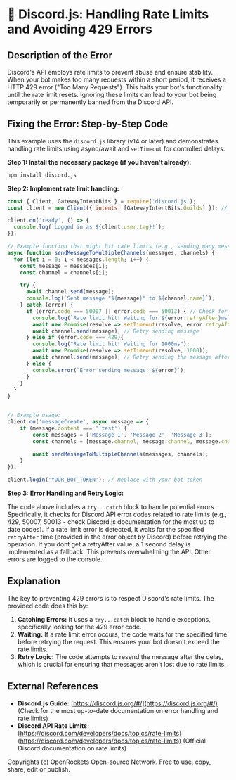 # 🐞 Discord.js: Handling Rate Limits and Avoiding 429 Errors


## Description of the Error

Discord's API employs rate limits to prevent abuse and ensure stability.  When your bot makes too many requests within a short period, it receives a HTTP 429 error ("Too Many Requests"). This halts your bot's functionality until the rate limit resets.  Ignoring these limits can lead to your bot being temporarily or permanently banned from the Discord API.

## Fixing the Error: Step-by-Step Code

This example uses the `discord.js` library (v14 or later) and demonstrates handling rate limits using async/await and `setTimeout` for controlled delays.

**Step 1: Install the necessary package (if you haven't already):**

```bash
npm install discord.js
```

**Step 2: Implement rate limit handling:**

```javascript
const { Client, GatewayIntentBits } = require('discord.js');
const client = new Client({ intents: [GatewayIntentBits.Guilds] }); // Add necessary intents

client.on('ready', () => {
  console.log(`Logged in as ${client.user.tag}!`);
});

// Example function that might hit rate limits (e.g., sending many messages)
async function sendMessageToMultipleChannels(messages, channels) {
  for (let i = 0; i < messages.length; i++) {
    const message = messages[i];
    const channel = channels[i];

    try {
      await channel.send(message);
      console.log(`Sent message "${message}" to ${channel.name}`);
    } catch (error) {
      if (error.code === 50007 || error.code === 50013) { // Check for specific error codes if you know them
        console.log(`Rate limit hit! Waiting for ${error.retryAfter}ms`);
        await new Promise(resolve => setTimeout(resolve, error.retryAfter)); // Wait before retrying
        await channel.send(message); // Retry sending message
      } else if (error.code === 429){
        console.log("Rate limit hit! Waiting for 1000ms");
        await new Promise(resolve => setTimeout(resolve, 1000));
        await channel.send(message); // Retry sending the message after the delay
      } else {
        console.error(`Error sending message: ${error}`);
      }
    }
  }
}


// Example usage:
client.on('messageCreate', async message => {
    if (message.content === '!test') {
        const messages = ['Message 1', 'Message 2', 'Message 3'];
        const channels = [message.channel, message.channel, message.channel]; // Replace with your channel objects

        await sendMessageToMultipleChannels(messages, channels);
    }
});

client.login('YOUR_BOT_TOKEN'); // Replace with your bot token
```

**Step 3:  Error Handling and Retry Logic:**

The code above includes a `try...catch` block to handle potential errors.  Specifically, it checks for Discord API error codes related to rate limits (e.g., 429, 50007, 50013 - check Discord.js documentation for the most up to date codes). If a rate limit error is detected, it waits for the specified `retryAfter` time (provided in the error object by Discord) before retrying the operation. If you dont get a retryAfter value,  a 1 second delay is implemented as a fallback.  This prevents overwhelming the API.  Other errors are logged to the console.


## Explanation

The key to preventing 429 errors is to respect Discord's rate limits.  The provided code does this by:

1. **Catching Errors:**  It uses a `try...catch` block to handle exceptions, specifically looking for the 429 error code.
2. **Waiting:** If a rate limit error occurs, the code waits for the specified time before retrying the request.  This ensures your bot doesn't exceed the rate limits.
3. **Retry Logic:** The code attempts to resend the message after the delay, which is crucial for ensuring that messages aren't lost due to rate limits.


## External References

* **Discord.js Guide:** [https://discord.js.org/#/](https://discord.js.org/#/)  (Check for the most up-to-date documentation on error handling and rate limits)
* **Discord API Rate Limits:** [https://discord.com/developers/docs/topics/rate-limits](https://discord.com/developers/docs/topics/rate-limits) (Official Discord documentation on rate limits)


Copyrights (c) OpenRockets Open-source Network. Free to use, copy, share, edit or publish.

